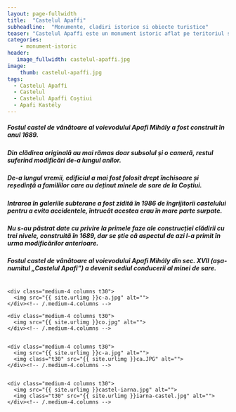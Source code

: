 ```yaml
---
layout: page-fullwidth
title:  "Castelul Apaffi"
subheadline:  "Monumente, cladiri istorice si obiecte turistice"
teaser: "Castelul Apaffi este un monument istoric aflat pe teritoriul satului Coștiui comuna Rona de Sus."
categories:
    - monument-istoric
header:
   image_fullwidth: castelul-apaffi.jpg
image:
    thumb: castelul-apaffi.jpg   
tags:
  - Castelul Apaffi
  - Castelul 
  - Castelul Apaffi Coștiui
  - Apafi Kastély
---
```

##### Fostul castel de vânătoare al voievodului Apafi Mihály a fost construit în anul 1689. 
##### Din clădirea originală au mai rămas doar subsolul și o cameră, restul suferind modificări de-a lungul anilor. 
##### De-a lungul vremii, edificiul a mai fost folosit drept închisoare și reședință a familiilor care au deținut minele de sare de la Coștiui. 
##### Intrarea în galeriile subterane a fost zidită în 1986 de îngrijitorii castelului pentru a evita accidentele, întrucât acestea erau în mare parte surpate.
##### Nu s-au păstrat date cu privire la primele faze ale construcției clădirii cu trei nivele, construită în 1689, dar se știe că aspectul de azi l-a primit în urma modificărilor anterioare. 
##### Fostul castel de vânătoare al voievodului Apafi Mihály din sec. XVII (așa-numitul „Castelul Apafi”) a devenit sediul conducerii al minei de sare.
<!--more-->

<div class="row">
    <div class="medium-4 columns t30">
    <img src="{{ site.urlimg }}cb.JPG" alt="">
    </div><!-- /.medium-4.columns -->

    <div class="medium-4 columns t30">
      <img src="{{ site.urlimg }}c-a.jpg" alt="">
    </div><!-- /.medium-4.columns -->

    <div class="medium-4 columns t30">
      <img src="{{ site.urlimg }}co.jpg" alt="">
    </div><!-- /.medium-4.columns -->

</div><!-- /.row -->
<div class="row">
    <div class="medium-8 columns t30">
    <img src="{{ site.urlimg }}castelul-apaffi.jpg" alt="">
    </div><!-- /.medium-8.columns -->

    <div class="medium-4 columns t30">
      <img src="{{ site.urlimg }}c-a.jpg" alt="">
      <img class="t30" src="{{ site.urlimg }}ca.JPG" alt="">
    </div><!-- /.medium-4.columns -->

</div><!-- /.row -->


<div class="row">
    <div class="medium-8 columns t30">
    <img src="{{ site.urlimg }}castel-costiui.jpg" alt="">
    </div><!-- /.medium-8.columns -->

    <div class="medium-4 columns t30">
      <img src="{{ site.urlimg }}castel-iarna.jpg" alt="">
      <img class="t30" src="{{ site.urlimg }}iarna-castel.jpg" alt="">
    </div><!-- /.medium-4.columns -->

</div><!-- /.row -->

 [1]: http://foundation.zurb.com/docs/components/grid.html
